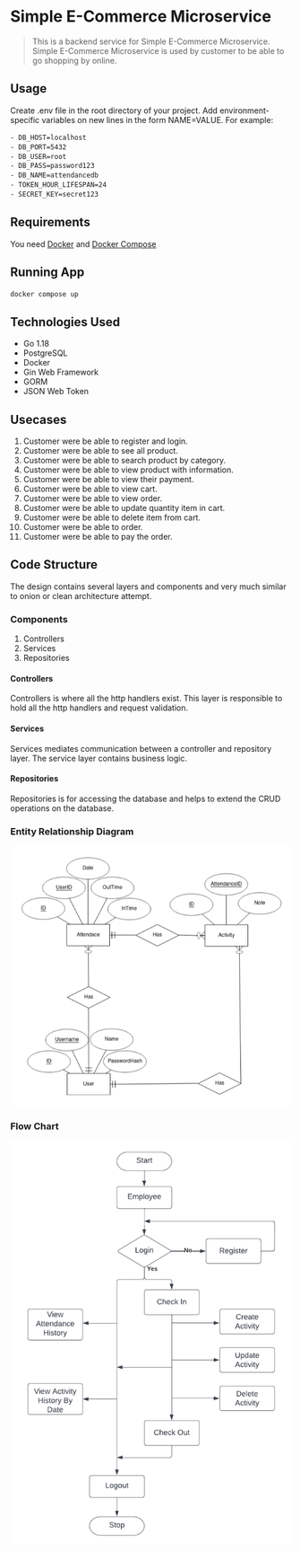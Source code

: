 # Simple E-Commerce Microservice
> This is a backend service for Simple E-Commerce Microservice. Simple E-Commerce Microservice is used by customer to be able to go shopping by online.

## Usage
Create .env file in the root directory of your project. Add environment-specific variables on new lines in the form NAME=VALUE. For example:

```bash
- DB_HOST=localhost
- DB_PORT=5432
- DB_USER=root
- DB_PASS=password123
- DB_NAME=attendancedb
- TOKEN_HOUR_LIFESPAN=24
- SECRET_KEY=secret123
```

## Requirements
You need [Docker](https://www.docker.com) and [Docker Compose](https://docs.docker.com)

## Running App

```bash
docker compose up
```

## Technologies Used
- Go 1.18
- PostgreSQL
- Docker
- Gin Web Framework
- GORM
- JSON Web Token

## Usecases
1. Customer were be able to register and login.
2. Customer were be able to see all product.
3. Customer were be able to search product by category.
4. Customer were be able to view product with information.
5. Customer were be able to view their payment.
6. Customer were be able to view cart.
7. Customer were be able to view order.
8. Customer were be able to update quantity item in cart.
9. Customer were be able to delete item from cart.
10. Customer were be able to order.
11. Customer were be able to pay the order.

## Code Structure
The design contains several layers and components and very much similar to onion or clean architecture attempt.

### Components
1. Controllers
2. Services
3. Repositories

#### Controllers
Controllers is where all the http handlers exist. This layer is responsible to hold all the http handlers and request validation.

#### Services
Services mediates communication between a controller and repository layer. The service layer contains business logic.

#### Repositories
Repositories is for accessing the database and helps to extend the CRUD operations on the database.

### Entity Relationship Diagram
![alt text](https://github.com/muhammadarash1997/attendance-platform/blob/master/ERD.png?raw=true)

### Flow Chart
![alt text](https://github.com/muhammadarash1997/attendance-platform/blob/master/FLOWCHART.png?raw=true)
